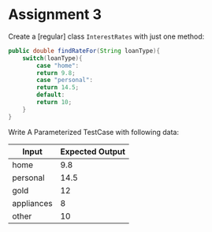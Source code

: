 # Assignment 3

Create a [regular] class `InterestRates` with just one method:

```java
public double findRateFor(String loanType){
    switch(loanType){
        case "home":
        return 9.8;
        case "personal":
        return 14.5;
        default:
        return 10;
    }
}
```

Write A Parameterized TestCase with following data:

Input| Expected Output
-----|----------------
home | 9.8 
personal | 14.5
gold | 12
appliances | 8
other | 10